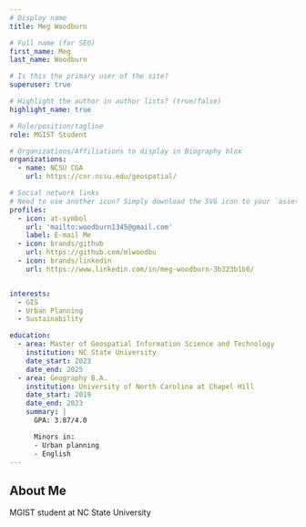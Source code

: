 ```yaml
---
# Display name
title: Meg Woodburn

# Full name (for SEO)
first_name: Meg
last_name: Woodburn

# Is this the primary user of the site?
superuser: true

# Highlight the author in author lists? (true/false)
highlight_name: true

# Role/position/tagline
role: MGIST Student

# Organizations/Affiliations to display in Biography blox
organizations:
  - name: NCSU CGA
    url: https://cnr.ncsu.edu/geospatial/

# Social network links
# Need to use another icon? Simply download the SVG icon to your `assets/media/icons/` folder.
profiles:
  - icon: at-symbol
    url: 'mailto:woodburn1345@gmail.com'
    label: E-mail Me
  - icon: brands/github
    url: https://github.com/mlwoodbu
  - icon: brands/linkedin
    url: https://www.linkedin.com/in/meg-woodburn-3b323b1b0/


interests:
  - GIS
  - Urban Planning
  - Sustainability

education:
  - area: Master of Geospatial Information Science and Technology
    institution: NC State University
    date_start: 2023
    date_end: 2025
  - area: Geography B.A.
    institution: University of North Carolina at Chapel Hill
    date_start: 2019
    date_end: 2023
    summary: |
      GPA: 3.87/4.0

      Minors in:
      - Urban planning
      - English
---
```


## About Me

MGIST student at NC State University

